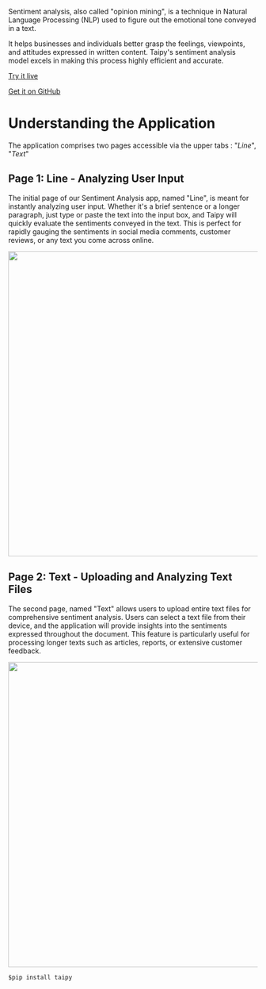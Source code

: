 Sentiment analysis, also called "opinion mining", is a technique in
Natural Language Processing (NLP) used to figure out the 
emotional tone conveyed in a text. 

It helps businesses and individuals better grasp the feelings, 
viewpoints, and attitudes expressed in written content. Taipy's
sentiment analysis model excels in making this process highly efficient and accurate.

[Try it live](https://sentiment-analysis.taipy.cloud/line) 

[Get it on GitHub](https://github.com/Avaiga/demo-sentiment-analysis)

# Understanding the Application
The application comprises two pages accessible via the upper tabs : "_Line_", "_Text_"

## Page 1: Line - Analyzing User Input
The initial page of our Sentiment Analysis app, named "Line", is 
meant for instantly analyzing user input. Whether it's a brief 
sentence or a longer paragraph, just type or paste the text into 
the input box, and Taipy will quickly evaluate the sentiments conveyed
in the text. This is perfect for rapidly gauging the sentiments in social
media comments, customer reviews, or any text you come across online.

<img src=sentiment-analysis-line width="615">


## Page 2: Text - Uploading and Analyzing Text Files
The second page, named "Text" allows users to upload entire text files for 
comprehensive sentiment analysis. Users can select a text file from their 
device, and the application will provide insights into the sentiments 
expressed throughout the document. This feature is particularly useful 
for processing longer texts such as articles, reports, or extensive 
customer feedback.

<img src=sentiment-analysis-text width="615">

```$pip install taipy```

